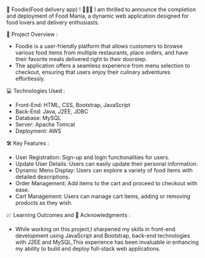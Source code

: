 🚀 Foodie(Food delivery app) ! 🍔🍕🍣
I am thrilled to announce the completion and deployment of Food Mania, a dynamic web application designed for food lovers and delivery enthusiasts.

🌟 Project Overview :

 - Foodie  is a user-friendly platform that allows customers to browse various food items from multiple restaurants, place orders, and have their favorite meals delivered right to their doorstep. 
 - The application offers a seamless experience from menu selection to checkout, ensuring that users enjoy their culinary adventures effortlessly.

💻 Technologies Used :

 - Front-End: HTML, CSS, Bootstrap, JavaScript
 - Back-End: Java, J2EE, JDBC
 - Database: MySQL
 - Server: Apache Tomcat
 - Deployment: AWS

🛠️ Key Features :

 - User Registration: Sign-up and login functionalities for users.
 - Update User Details: Users can easily update their personal information.
 - Dynamic Menu Display: Users can explore a variety of food items with detailed descriptions.
 - Order Management: Add items to the cart and proceed to checkout with ease.
 - Cart Management: Users can manage cart items, adding or removing products as they wish.



📈 Learning Outcomes and 🙌 Acknowledgments :

 - While working on this project,I sharpened my skills in front-end development using JavaScript and Bootstrap, back-end technologies with J2EE and MySQL,This experience has been invaluable in enhancing my ability to build and deploy full-stack web applications.



